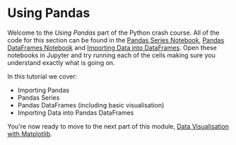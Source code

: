# Using Pandas

Welcome to the *Using Pandas* part of the Python crash course. All of the code for this section can be found in the  [Pandas Series Notebook](Pandas-Series.ipynb), [Pandas DataFrames Notebook](Pandas-DataFrames.ipynb) and [Importing Data into DataFrames](Pandas-Import-DataFrames.ipynb). Open these notebooks in Jupyter and try running each of the cells making sure you understand exactly what is going on.

In this tutorial we cover:
- Importing Pandas
- Pandas Series
- Pandas DataFrames (including basic visualisation)
- Importing Data into Pandas DataFrames

You're now ready to move to the next part of this module, [Data Visualisation with Matplotlib](Matplotlib.md).